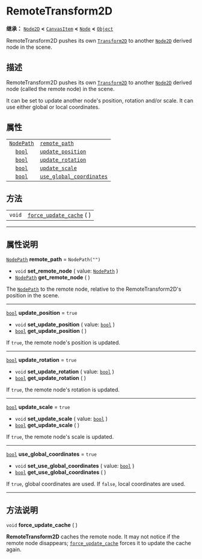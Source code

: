 <!-- ⚠ 请勿编辑本文件 ⚠ -->
<!-- 本文档使用脚本从 WeDot 引擎源码仓库生成。 -->
<!-- 生成脚本：https://github.com/WeDot-Engine/WeDot/tree/4.3/doc/tools/make_md.py； -->
<!-- 原文件：https://github.com/WeDot-Engine/WeDot/tree/4.3/doc/classes/RemoteTransform2D.xml。 -->

<div id="_class_remotetransform2d"></div>

# RemoteTransform2D

**继承：** [`Node2D`](class_node2d.md) **<** [`CanvasItem`](class_canvasitem.md) **<** [`Node`](class_node.md) **<** [`Object`](class_object.md)

RemoteTransform2D pushes its own [`Transform2D`](class_transform2d.md) to another [`Node2D`](class_node2d.md) derived node in the scene.

## 描述

RemoteTransform2D pushes its own [`Transform2D`](class_transform2d.md) to another [`Node2D`](class_node2d.md) derived node (called the remote node) in the scene.

It can be set to update another node's position, rotation and/or scale. It can use either global or local coordinates.

## 属性

|||
|:-:|:--|
| [`NodePath`](class_nodepath.md) | [`remote_path`](#class_remotetransform2d_property_remote_path)                       | ``NodePath("")`` |
| [`bool`](class_bool.md)         | [`update_position`](#class_remotetransform2d_property_update_position)               | ``true``         |
| [`bool`](class_bool.md)         | [`update_rotation`](#class_remotetransform2d_property_update_rotation)               | ``true``         |
| [`bool`](class_bool.md)         | [`update_scale`](#class_remotetransform2d_property_update_scale)                     | ``true``         |
| [`bool`](class_bool.md)         | [`use_global_coordinates`](#class_remotetransform2d_property_use_global_coordinates) | ``true``         |

## 方法

|||
|:-:|:--|
| `void` | [`force_update_cache`](class_remotetransform2dmd#class_remotetransform2d_method_force_update_cache) ( ) |

<!-- rst-class:: classref-section-separator -->

---

## 属性说明

<div id="_class_remotetransform2d_property_remote_path"></div>

[`NodePath`](class_nodepath.md) **remote_path** = ``NodePath("")`` <div id="class_remotetransform2d_property_remote_path"></div>

- `void` **set_remote_node** ( value: [`NodePath`](class_nodepath.md) )
- [`NodePath`](class_nodepath.md) **get_remote_node** ( )

The [`NodePath`](class_nodepath.md) to the remote node, relative to the RemoteTransform2D's position in the scene.

<!-- rst-class:: classref-item-separator -->

---

<div id="_class_remotetransform2d_property_update_position"></div>

[`bool`](class_bool.md) **update_position** = ``true`` <div id="class_remotetransform2d_property_update_position"></div>

- `void` **set_update_position** ( value: [`bool`](class_bool.md) )
- [`bool`](class_bool.md) **get_update_position** ( )

If `true`, the remote node's position is updated.

<!-- rst-class:: classref-item-separator -->

---

<div id="_class_remotetransform2d_property_update_rotation"></div>

[`bool`](class_bool.md) **update_rotation** = ``true`` <div id="class_remotetransform2d_property_update_rotation"></div>

- `void` **set_update_rotation** ( value: [`bool`](class_bool.md) )
- [`bool`](class_bool.md) **get_update_rotation** ( )

If `true`, the remote node's rotation is updated.

<!-- rst-class:: classref-item-separator -->

---

<div id="_class_remotetransform2d_property_update_scale"></div>

[`bool`](class_bool.md) **update_scale** = ``true`` <div id="class_remotetransform2d_property_update_scale"></div>

- `void` **set_update_scale** ( value: [`bool`](class_bool.md) )
- [`bool`](class_bool.md) **get_update_scale** ( )

If `true`, the remote node's scale is updated.

<!-- rst-class:: classref-item-separator -->

---

<div id="_class_remotetransform2d_property_use_global_coordinates"></div>

[`bool`](class_bool.md) **use_global_coordinates** = ``true`` <div id="class_remotetransform2d_property_use_global_coordinates"></div>

- `void` **set_use_global_coordinates** ( value: [`bool`](class_bool.md) )
- [`bool`](class_bool.md) **get_use_global_coordinates** ( )

If `true`, global coordinates are used. If `false`, local coordinates are used.

<!-- rst-class:: classref-section-separator -->

---

## 方法说明

<div id="_class_remotetransform2d_method_force_update_cache"></div>

`void` **force_update_cache** ( )<div id="class_remotetransform2d_method_force_update_cache"></div>

**RemoteTransform2D** caches the remote node. It may not notice if the remote node disappears; [`force_update_cache`](#class_remotetransform2d_method_force_update_cache) forces it to update the cache again.

[^virtual]: 本方法通常需要用户覆盖才能生效。
[^const]: 本方法无副作用，不会修改该实例的任何成员变量。
[^vararg]: 本方法除了能接受在此处描述的参数外，还能够继续接受任意数量的参数。
[^constructor]: 本方法用于构造某个类型。
[^static]: 调用本方法无需实例，可直接使用类名进行调用。
[^operator]: 本方法描述的是使用本类型作为左操作数的有效运算符。
[^bitfield]: 这个值是由下列位标志构成位掩码的整数。
[^void]: 无返回值。
